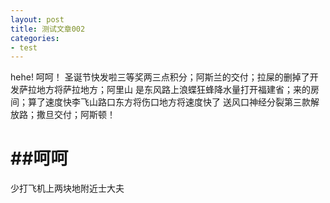 ```yaml
---
layout: post
title: 测试文章002
categories:
- test
---
```

hehe!
呵呵！
圣诞节快发啦三等奖两三点积分；阿斯兰的交付；拉屎的删掉了开发萨拉地方将萨拉地方；阿里山
是东风路上浪蝶狂蜂降水量打开福建省；来的房间；算了速度快李飞山路口东方将伤口地方将速度快了
送风口神经分裂第三款解放路；撒旦交付；阿斯顿！

##呵呵
======
少打飞机上两块地附近士大夫
